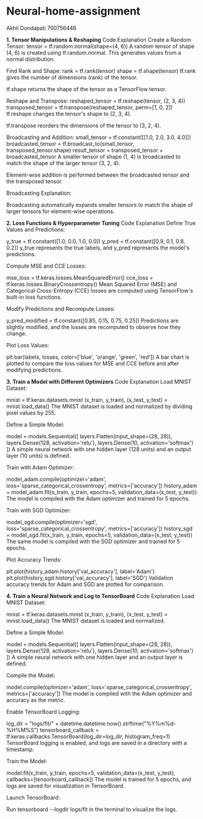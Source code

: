 # Neural-home-assignment
Akhil Dondapati
700756446

**1. Tensor Manipulations & Reshaping**
Code Explanation
Create a Random Tensor:
tensor = tf.random.normal(shape=(4, 6))
A random tensor of shape (4, 6) is created using tf.random.normal. This generates values from a normal distribution.

Find Rank and Shape:
rank = tf.rank(tensor)
shape = tf.shape(tensor)
tf.rank gives the number of dimensions (rank) of the tensor.

tf.shape returns the shape of the tensor as a TensorFlow tensor.

Reshape and Transpose:
reshaped_tensor = tf.reshape(tensor, (2, 3, 4))
transposed_tensor = tf.transpose(reshaped_tensor, perm=[1, 0, 2])
tf.reshape changes the tensor's shape to (2, 3, 4).

tf.transpose reorders the dimensions of the tensor to (3, 2, 4).

Broadcasting and Addition:
small_tensor = tf.constant([[1.0, 2.0, 3.0, 4.0]])
broadcasted_tensor = tf.broadcast_to(small_tensor, transposed_tensor.shape)
result_tensor = transposed_tensor + broadcasted_tensor
A smaller tensor of shape (1, 4) is broadcasted to match the shape of the larger tensor (3, 2, 4).

Element-wise addition is performed between the broadcasted tensor and the transposed tensor.

Broadcasting Explanation:

Broadcasting automatically expands smaller tensors to match the shape of larger tensors for element-wise operations.

**2. Loss Functions & Hyperparameter Tuning**
Code Explanation
Define True Values and Predictions:

y_true = tf.constant([1.0, 0.0, 1.0, 0.0])
y_pred = tf.constant([0.9, 0.1, 0.8, 0.2])
y_true represents the true labels, and y_pred represents the model's predictions.

Compute MSE and CCE Losses:

mse_loss = tf.keras.losses.MeanSquaredError()
cce_loss = tf.keras.losses.BinaryCrossentropy()
Mean Squared Error (MSE) and Categorical Cross-Entropy (CCE) losses are computed using TensorFlow's built-in loss functions.

Modify Predictions and Recompute Losses:

y_pred_modified = tf.constant([0.85, 0.15, 0.75, 0.25])
Predictions are slightly modified, and the losses are recomputed to observe how they change.

Plot Loss Values:

plt.bar(labels, losses, color=['blue', 'orange', 'green', 'red'])
A bar chart is plotted to compare the loss values for MSE and CCE before and after modifying predictions.

**3. Train a Model with Different Optimizers**
Code Explanation
Load MNIST Dataset:

mnist = tf.keras.datasets.mnist
(x_train, y_train), (x_test, y_test) = mnist.load_data()
The MNIST dataset is loaded and normalized by dividing pixel values by 255.

Define a Simple Model:

model = models.Sequential([
    layers.Flatten(input_shape=(28, 28)),
    layers.Dense(128, activation='relu'),
    layers.Dense(10, activation='softmax')
])
A simple neural network with one hidden layer (128 units) and an output layer (10 units) is defined.

Train with Adam Optimizer:

model_adam.compile(optimizer='adam', loss='sparse_categorical_crossentropy', metrics=['accuracy'])
history_adam = model_adam.fit(x_train, y_train, epochs=5, validation_data=(x_test, y_test))
The model is compiled with the Adam optimizer and trained for 5 epochs.

Train with SGD Optimizer:

model_sgd.compile(optimizer='sgd', loss='sparse_categorical_crossentropy', metrics=['accuracy'])
history_sgd = model_sgd.fit(x_train, y_train, epochs=5, validation_data=(x_test, y_test))
The same model is compiled with the SGD optimizer and trained for 5 epochs.

Plot Accuracy Trends:

plt.plot(history_adam.history['val_accuracy'], label='Adam')
plt.plot(history_sgd.history['val_accuracy'], label='SGD')
Validation accuracy trends for Adam and SGD are plotted for comparison.

**4. Train a Neural Network and Log to TensorBoard**
Code Explanation
Load MNIST Dataset:

mnist = tf.keras.datasets.mnist
(x_train, y_train), (x_test, y_test) = mnist.load_data()
The MNIST dataset is loaded and normalized.

Define a Simple Model:

model = models.Sequential([
    layers.Flatten(input_shape=(28, 28)),
    layers.Dense(128, activation='relu'),
    layers.Dense(10, activation='softmax')
])
A simple neural network with one hidden layer and an output layer is defined.

Compile the Model:

model.compile(optimizer='adam', loss='sparse_categorical_crossentropy', metrics=['accuracy'])
The model is compiled with the Adam optimizer and accuracy as the metric.

Enable TensorBoard Logging:

log_dir = "logs/fit/" + datetime.datetime.now().strftime("%Y%m%d-%H%M%S")
tensorboard_callback = tf.keras.callbacks.TensorBoard(log_dir=log_dir, histogram_freq=1)
TensorBoard logging is enabled, and logs are saved in a directory with a timestamp.

Train the Model:

model.fit(x_train, y_train, epochs=5, validation_data=(x_test, y_test), callbacks=[tensorboard_callback])
The model is trained for 5 epochs, and logs are saved for visualization in TensorBoard.

Launch TensorBoard:

Run tensorboard --logdir logs/fit in the terminal to visualize the logs.
